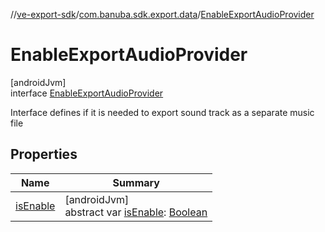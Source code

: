 //[ve-export-sdk](../../../index.md)/[com.banuba.sdk.export.data](../index.md)/[EnableExportAudioProvider](index.md)

# EnableExportAudioProvider

[androidJvm]\
interface [EnableExportAudioProvider](index.md)

Interface defines if it is needed to export sound track as a separate music file

## Properties

| Name | Summary |
|---|---|
| [isEnable](is-enable.md) | [androidJvm]<br>abstract var [isEnable](is-enable.md): [Boolean](https://kotlinlang.org/api/latest/jvm/stdlib/kotlin/-boolean/index.html) |
